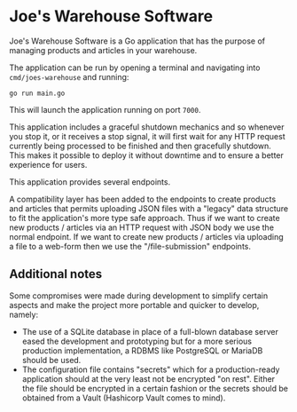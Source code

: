 # Joe's Warehouse Software

Joe's Warehouse Software is a Go application that has the purpose of managing products and articles in your warehouse.

The application can be run by opening a terminal and navigating into `cmd/joes-warehouse` and running:
```
go run main.go
```

This will launch the application running on port `7000`.

This application includes a graceful shutdown mechanics and so whenever you stop it, or it receives a stop signal, it will first wait for any HTTP request currently being processed to be finished and then gracefully shutdown. This makes it possible to deploy it without downtime and to ensure a better experience for users.

This application provides several endpoints.

A compatibility layer has been added to the endpoints to create products and articles that permits uploading JSON files with a "legacy" data structure to fit the application's more type safe approach. 
Thus if we want to create new products / articles via an HTTP request with JSON body we use the normal endpoint. If we want to create new products / articles via uploading a file to a web-form then we use the "/file-submission" endpoints.

## Additional notes

Some compromises were made during development to simplify certain aspects and make the project more portable and quicker to develop, namely:
* The use of a SQLite database in place of a full-blown database server eased the development and prototyping but for a more serious production implementation, a RDBMS like PostgreSQL or MariaDB should be used.
* The configuration file contains "secrets" which for a production-ready application should at the very least not be encrypted "on rest". Either the file should be encrypted in a certain fashion or the secrets should be obtained from a Vault (Hashicorp Vault comes to mind).

